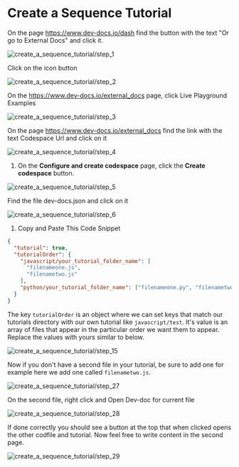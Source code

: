 # Create a Sequence Tutorial

On the page https://www.dev-docs.io/dash find the button with the text "Or go to External Docs" and click it.

![create_a_sequence_tutorial/step_1](/img/create_a_sequence_tutorial/step_1.png)

Click on the icon button

![create_a_sequence_tutorial/step_2](/img/create_a_sequence_tutorial/step_2.png)

On the https://www.dev-docs.io/external_docs page, click Live Playground Examples

![create_a_sequence_tutorial/step_3](/img/create_a_sequence_tutorial/step_3.png)

On the page https://www.dev-docs.io/external_docs find the link with the text Codespace Url and click on it

![create_a_sequence_tutorial/step_4](/img/create_a_sequence_tutorial/step_4.png)

1. On the **Configure and create codespace** page, click the **Create codespace** button.

![create_a_sequence_tutorial/step_5](/img/create_a_sequence_tutorial/step_5.png)

Find the file dev-docs.json and click on it

![create_a_sequence_tutorial/step_6](/img/create_a_sequence_tutorial/step_6.png)

1.  Copy and Paste This Code Snippet

```json
{
  "tutorial": true,
  "tutorialOrder": {
    "javascript/your_tutorial_folder_name": [
      "filenameone.js",
      "filenametwo.js"
    ],
    "python/your_tutorial_folder_name": ["filenameone.py", "filenametwo.py"]
  }
}
```

The key `tutorialOrder` is an object where we can set keys that match our tutorials directory with our own tutorial like `javascript/test`.  It's value is an array of files that appear in the particular order we want them to appear.  Replace the values with yours similar to below.

![create_a_sequence_tutorial/step_15](/img/create_a_sequence_tutorial/step_15.png)

Now if you don't have a second file in your tutorial, be sure to add one for example here we add one called `filenametwo.js`.

![create_a_sequence_tutorial/step_27](/img/create_a_sequence_tutorial/step_27.png)

On the second file,  right click and Open Dev-doc for current file

![create_a_sequence_tutorial/step_28](/img/create_a_sequence_tutorial/step_28.png)

If done correctly you should see a button at the top that when clicked opens the other codfile and tutorial.  Now feel free to write content in the second page.

![create_a_sequence_tutorial/step_29](/img/create_a_sequence_tutorial/step_29.png)
